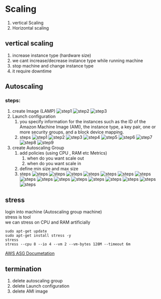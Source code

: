 # Scaling
  1. vertical Scaling
  2. Horizontal scaling 
## vertical scaling
   1. increase instance type (hardware size) 
   2. we cant increase/decrease  instance type while running machine
   3. stop machine and change instance type
   4. it require downtime 

## Autoscaling
 
### steps:
 1. create Image (LAMP)
      ![step1](image/../../Image/images/1.png)
      ![step2](image/../../Image/images/2.png)
      ![step3](image/../../Image/images/3.png)
 2. Launch configuration 
     1.  you specify information for the instances such as the ID of the Amazon Machine Image (AMI), the instance type, a key pair, one or more security groups, and a block device mapping. 
     2. steps
     ![step1](images/1.png)
     ![step2](images/2.png)
     ![step3](images/3.png)
     ![step4](images/4.png)
     ![step5](images/5.png)
     ![step6](images/6.png)
     ![step7](images/7.png)
     ![step8](images/8.png)
     ![step9](images/9.png)
 3. create Autoscaling Group
     1. add policies (using CPU , RAM etc Metrics) 
        1. when do you want scale out 
        2. when do you want scale in
     2. define min size and max size 
     3. steps
     ![steps](images/10.png)
     ![steps](images/11.png)
     ![steps](images/12.png)
     ![steps](images/13.png)
     ![steps](images/14.png)
     ![steps](images/15.png)
     ![steps](images/16.png)
     ![steps](images/17.png)
     ![steps](images/18.png)
     ![steps](images/19.png)
     ![steps](images/20.png)
     ![steps](images/21.png)
     ![steps](images/22.png)
     ![steps](images/23.png)
     ![steps](images/24.png)
     ![steps](images/25.png)
      
## stress
   login into machine (Autoscaling group machine) \
   stress is tool \
   we can stress on CPU and RAM artificially 
   ```
   sudo apt-get update
   sudo apt-get install stress -y
   stress
   stress --cpu 8 --io 4 --vm 2 --vm-bytes 128M --timeout 6m
   ```
[AWS ASG Documetation](https://docs.aws.amazon.com/autoscaling/ec2/userguide/setting-up.html)

## termination
   1. delete autoscaling group
   2. delete Launch configuration
   3. delete AMI image 